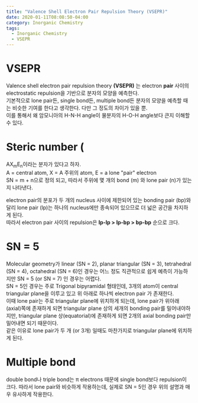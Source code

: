 ```yaml
---
title: "Valence Shell Electron Pair Repulsion Theory (VSEPR)"
date: 2020-01-11T08:08:50-04:00
category: Inorganic Chemistry
tags:
  - Inorganic Chemistry
  - VSEPR
---
```


# VSEPR
Valence shell electron pair repulsion theory __(VSEPR)__ 는 electron __pair__ 사이의 electrostatic repulsion을 기반으로 분자의 모양을 예측한다.  
기본적으로 lone pair든, single bond든, multiple bond든 분자의 모양을 예측할 때는 비슷한 기여를 한다고 생각한다. 다만 그 정도의 차이가 있을 뿐.  
이를 통해서 왜 암모니아의 H-N-H angle이 물분자의 H-O-H angle보다 큰지 이해할 수 있다.  

# Steric number (
AX<sub>m</sub>E<sub>n</sub>이라는 분자가 있다고 하자.  
A = central atom, X = A 주위의 atom, E = a lone "pair" electron  
SN = m + n으로 정의 되고, 따라서 주위에 몇 개의 bond (m) 와 lone pair (n)가 있는지 나타낸다.  

electron pair의 분포가 두 개의 nucleus 사이에 제한되어 있는 bonding pair (bp)와 달리 lone pair (lp)는 하나의 nucleus에만 종속되어 있으므로 더 넓은 공간을 차지하게 된다.  
따라서 electron pair 사이의 repulsion은 __lp-lp > lp-bp > bp-bp__ 순으로 크다.  

# SN = 5
Molecular geometry가 linear (SN = 2), planar triangular (SN = 3), tetrahedral (SN = 4), octahedral (SN = 6)인 경우는 어느 정도 직관적으로 쉽게 예측이 가능하지만 SN = 5  (or SN = 7) 인 경우는 어렵다.  
SN = 5인 경우는 주로 Trigonal bipyramidal 형태인데, 3개의 atom이 central triangular plane을 이루고 있고 위 아래로 하나씩 electron pair 가 존재한다.  
이때 lone pair는 주로 triangular plane에 위치하게 되는데, lone pair가 위아래(axial)쪽에 존재하게 되면 triangular plane 상의 세개의 bonding pair를 밀어내야하지만, 
triangular plane 상(equatorial)에 존재하게 되면 2개의 axial bonding pair만 밀어내면 되기 때문이다.  
같은 이유로 lone pair가 두 개 (or 3개) 일때도 마찬가지로 triangular plane에 위치하게 된다.

# Multiple bond
double bond나 triple bond는 π electrons 때문에 single bond보다 repulsion이 크다. 따라서 lone pair와 비슷하게 작용하는데, 실제로 SN = 5인 경우 위의 설명과 매우 유사하게 작용한다.  

